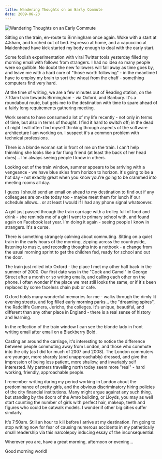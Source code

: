 ```yaml
---
title: Wandering Thoughts on an Early Commute
date: 2009-06-23
---
```


![Wandering Thoughts on an Early Commute](https://source.unsplash.com/0gkw_9fy0eQ/1600x900)

Sitting on the train, en-route to Birmingham once again. Woke with a start at 4:55am, and lurched out of bed. Espresso at home, and a capuccino at Maidenhead have kick started my body enough to deal with the early start.

Some foolish experimentation with viral Twitter tools yesterday filled my morning email with follows from strangers. I had no idea so many people were so gullible. No doubt the new followers will fall away as time goes by, and leave me with a hard core of "those worth following" - in the meantime I have to employ my brain to sort the wheat from the chaff - something computers find very hard.

At the time of writing, we are a few minutes out of Reading station, on the 7:10am train towards Birmingham - via Oxford, and Banbury. It's a roundabout route, but gets me to the destination with time to spare ahead of a fairly long requirements gathering meeting.

Work seems to have consumed a lot of my life recently - not only in terms of time, but also in terms of thought. I find it hard to switch off; in the dead of night I will often find myself thinking through aspects of the software architecture I am working on. I suspect it's a common problem with technical professions.

There is a blonde woman sat in front of me on the train. I can't help thinnking she looks like a far flung friend (at least the back of her head does)... I'm always seeing people I know in others.

Looking out of the train window, summer appears to be arriving with a vengeance - we have blue skies from horizon to horizon. It's going to be a hot day - not exactly great when you know you're going to be crammed into meeting rooms all day.

I guess I should send an email on ahead to my destination to find out if any colleagues are on-site today too - maybe meet them for lunch if our schedule allows... or at least I would if I had any phone signal whatsoever.

A girl just passed through the train carriage with a trolley full of food and drink - she reminds me of a girl I went to primary school with, and found again on Facebook last year. I'm doing it again - seeing people I know in strangers. It's a curse.

There is something strangely calming about commuting. Sitting on a quiet train in the early hours of the morning, zipping across the countryside, listening to music, and recording thoughts into a netbook - a change from the usual morning sprint to get the children fed, ready for school and out the door.

The train just rolled into Oxford - the place I met my other half back in the summer of 2000. Our first date was in the "Cock and Camel" in George Street after a month or so writing emails, and calling each other on the phone. I often wonder if the place we met still looks the same, or if it's been replaced by some faceless chain pub or cafe.

Oxford holds many wonderful memories for me - walks through the dimly lit evening streets, and fog filled early morning parks... the "dreaming spires", the Radcliffe Camera, Jericho, the colleges. It's unique, beautiful, and different than any other place in England - there is a real sense of history and learning.

In the reflection of the train window I can see the blonde lady in front writing email after email on a Blackberry Bold.

Casting an around the carriage, it's interesting to notice the difference between people commuting away from London, and those who commute into the city (as I did for much of 2007 and 2008). The London commuters are younger, more sharply (and unapproachably) dressed, and give the impression of being less patient, more shallow, and invariably self interested. My partners travelling north today seem more "real" - hard working, friendly, approachable people.

I remember writing during my period working in London about the predominance of pretty girls, and the obvious discriminatory hiring policies of the city financial institutions. Many might argue against any such thing, but standing by the doors of the Amro building, or Lloyds, you may as well start counting the number of girls with perfect hair, makeup, teeth and figures who could be catwalk models. I wonder if other big cities suffer similarly.

It's 7:50am. Still an hour to kill before I arrive at my destination. I'm going to stop writing now for fear of causing numerous accidents in my pathetically small readership via this narcolepsy inducing essay of the inconsequential.

Wherever you are, have a great morning, afternoon or evening...

Good morning world!